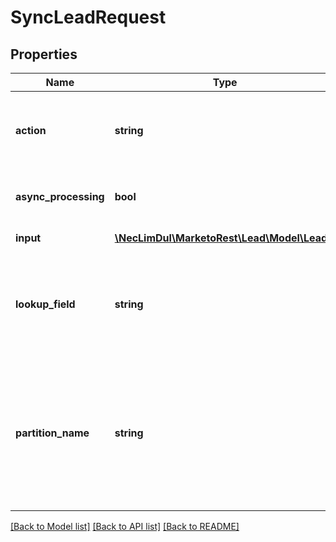 # SyncLeadRequest

## Properties

Name | Type | Description | Notes
------------ | ------------- | ------------- | -------------
**action** | **string** | Type of sync operation to perform.  Defaults to createOrUpdate if unset | [optional] 
**async_processing** | **bool** | If set to true, the call will return immediately | [optional] 
**input** | [**\NecLimDul\MarketoRest\Lead\Model\Lead[]**](Lead.md) | List of leads for input | 
**lookup_field** | **string** | Field to deduplicate on.  The field must be present in each lead record of the input.  Defaults to email if unset | [optional] 
**partition_name** | **string** | Name of the partition to operate on, if applicable.  Should be set whenever possible, when interacting with an instance where partitions are enabled. | [optional] 

[[Back to Model list]](../README.md#documentation-for-models) [[Back to API list]](../README.md#documentation-for-api-endpoints) [[Back to README]](../README.md)
